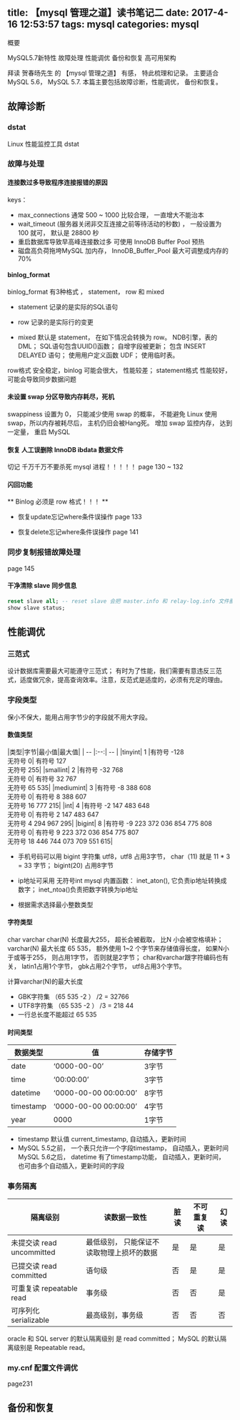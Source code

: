 title: 【mysql 管理之道】读书笔记二
date: 2017-4-16 12:53:57
tags: mysql
categories: mysql
---

概要

MySQL5.7新特性
故障处理
性能调优
备份和恢复
高可用架构

拜读 贺春旸先生 的 【mysql 管理之道】 有感， 特此梳理和记录。 主要适合 MySQL 5.6， MySQL 5.7.
本篇主要包括故障诊断，性能调优， 备份和恢复。

<!-- more -->
## 故障诊断
### dstat
Linux 性能监控工具 dstat

### 故障与处理
#### 连接数过多导致程序连接报错的原因
keys：
* max_connections 通常 500 ~ 1000 比较合理， 一直增大不能治本
* wait_timeout (服务器关闭非交互连接之前等待活动的秒数) ， 一般设置为 100 就可， 默认是 28800 秒
* 重启数据库导致早高峰连接数过多
	可使用 InnoDB Buffer Pool 预热
* 磁盘高负荷拖垮MySQL
	加内存， InnoDB_Buffer_Pool 最大可调整成内存的 70%

#### binlog_format
binlog_format 有3种格式 ， statement， row 和 mixed
- statement 记录的是实际的SQL语句

- row 记录的是实际行的变更

- mixed 默认是 statement， 在如下情况会转换为 row。
	NDB引擎，表的DML； SQL语句包含UUID()函数； 自增字段被更新； 包含 INSERT DELAYED 语句； 使用用户定义函数 UDF； 使用临时表。

row格式 安全稳定，binlog 可能会很大， 性能较差；
statement格式 性能较好，可能会导致同步数据问题

#### 未设置 swap 分区导致内存耗尽，死机
swappiness 设置为 0， 只能减少使用 swap 的概率， 不能避免 Linux 使用 swap，所以内存被耗尽后， 主机仍旧会被Hang死。
增加 swap
监控内存， 达到一定量， 重启 MySQL

#### 恢复 人工误删除 InnoDB ibdata 数据文件
切记 千万千万不要杀死 mysql 进程！！！！！
page 130 ~ 132

#### 闪回功能
** Binlog 必须是 row 格式！！！ **

* 恢复update忘记where条件误操作
page 133

* 恢复delete忘记where条件误操作
page 141


### 同步复制报错故障处理
page 145

#### 干净清除 slave 同步信息
```sql
reset slave all; -- reset slave 会把 master.info 和 relay-log.info 文件删除， 但同步信息还在。
show slave status;
```


## 性能调优
### 三范式
设计数据库需要最大可能遵守三范式； 有时为了性能，我们需要有意违反三范式，适度做冗余，提高查询效率。注意，反范式是适度的，必须有充足的理由。

### 字段类型
保小不保大，能用占用字节少的字段就不用大字段。

#### 数值类型

|类型|字节|最小值|最大值|
| -- |:--:| -- |
|tinyint| 1 |有符号 -128  <br> 无符号 0| 有符号 127  <br> 无符号 255|
|smallint| 2 |有符号 -32 768  <br> 无符号 0| 有符号 32 767  <br> 无符号 65 535|
|mediumint| 3 |有符号 -8 388 608  <br> 无符号 0| 有符号 8 388 607  <br> 无符号 16 777 215|
|int| 4 |有符号 -2 147 483 648  <br> 无符号 0| 有符号 2 147 483 647  <br> 无符号 4 294 967 295|
|bigint| 8 |有符号 -9 223 372 036 854 775 808  <br> 无符号 0| 有符号 9 223 372 036 854 775 807  <br> 无符号 18 446 744 073 709 551 615|

+ 手机号码可以用 bigint
字符集 utf8，utf8 占用3字节， char（11) 就是 11 * 3 = 33 字节； bigint(20) 占用8字节

+ ip地址可采用 无符号int
mysql 内置函数： inet_aton(), 它负责ip地址转换成数字； inet_ntoa()负责把数字转换为ip地址

+ 根据需求选择最小整数类型

#### 字符类型
char  varchar
char(N) 长度最大255， 超长会被截取， 比N 小会被空格填补； 
varchar(N) 最大长度 65 535， 额外使用 1~2 个字节来存储值得长度， 如果N小于或等于255， 则占用1字节， 否则就是2字节；
char和varchar跟字符编码也有关， latin1占用1个字节， gbk占用2个字节， utf8占用3个字节。

计算varchar(N)的最大长度
+ GBK字符集
（65 535 -2 ） /2 = 32766
+ UTF8字符集
（65 535 -2 ） /3 = 218 44
+ 一行总长度不能超过 65 535

#### 时间类型
|数据类型|值|存储字节|
|--|--|--|
|date|‘0000-00-00’|3字节|
|time|‘00:00:00’|3字节|
|datetime|‘0000-00-00 00:00:00’|8字节|
|timestamp|‘0000-00-00 00:00:00’|4字节|
|year|0000|1字节|

+ timestamp 默认值 current_timestamp, 自动插入，更新时间
+ MySQL 5.5之前， 一个表只允许一个字段timestamp， 自动插入，更新时间
	MySQL 5.6之后， datetime 有了timestamp功能， 自动插入，更新时间， 也可由多个自动插入，更新时间的字段



### 事务隔离
|隔离级别|读数据一致性|脏读|不可重复读|幻读|
|--|--|--|--|--|
|未提交读 read uncommitted|最低级别， 只能保证不读取物理上损坏的数据|是|是|是|
|已提交读 read committed|语句级|否|是|是|
|可重复读 repeatable read|事务级|否|否|是|
|可序列化 serializable|最高级别，事务级|否|否|否|

oracle 和 SQL server 的默认隔离级别 是 read committed； MySQL 的默认隔离级别是 Repeatable read。


### my.cnf 配置文件调优
page231


## 备份和恢复





